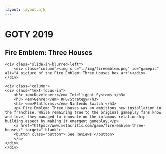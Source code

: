 ```yaml
---
layout: layout.njk
---
```

<div class="text-shadow-pop-right">
    <h1> GOTY 2019 </h1>
</div>

<div class="text-focus-in">
    <h2 class="gametitle"> Fire Emblem: Three Houses </h2>
</div>

<div class="row">

    <div class="slide-in-blurred-left">
        <div class="column"><img src="../img/fireemblem.png" id="gamepic" alt="A picture of the Fire Emblem: Three Houses box art"></div>
    </div>

    <div class="column">
    <div class="text-focus-in">
        <h3> <em>Developer:</em> Intelligent Systems </h3>
        <h3> <em>Genre:</em> RPG/Strategy</h3>
        <h3> <em>Platforms:</em> Nintendo Switch </h3>
        <p> Fire Emblem: Three Houses was an ambitious new installation in the franchise. While remaining true to the original gameplay fans know and love, they managed to innovate on the infamous relationship-building aspect by making it emergent gameplay.</p>
        <a href="https://www.metacritic.com/game/fire-emblem-three-houses/" target="_blank">
        <button class="button"> See Reviews </button>
        </a>
    </div>
    </div>

</div>